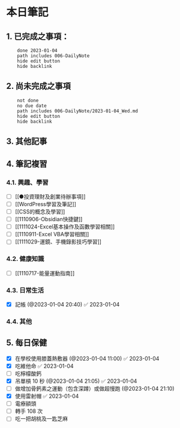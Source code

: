 # 本日筆記




## 1. 已完成之事項：
```tasks
	done 2023-01-04
	path includes 006-DailyNote
	hide edit button 
	hide backlink
```

## 2. 尚未完成之事項
```tasks
	not done
	no due date
	path includes 006-DailyNote/2023-01-04_Wed.md
	hide edit button 
	hide backlink
```

## 3. 其他記事

## 4. 筆記複習
### 4.1. 興趣、學習
- [ ] [[●投資理財及創業待辦事項]]
- [ ] [[WordPress學習及筆記]]
- [ ] [[CSS的概念及學習]]
- [ ] [[1110906-Obsidian快捷鍵]]
- [ ] [[1111024-Excel基本操作及函數學習相關]]
- [ ] [[1110911-Excel VBA學習相關]]
- [ ] [[1111029-運鏡、手機錄影技巧學習]]

### 4.2. 健康知識
- [ ] [[1110717-能量運動指南]]

### 4.3. 日常生活
- [x] 記帳 (@2023-01-04 20:40) ✅ 2023-01-04

### 4.4. 其他

## 5. 每日保健
- [x] 在學校使用膝蓋熱敷器 (@2023-01-04 11:00) ✅ 2023-01-04
- [x] 吃維他命 ✅ 2023-01-04
- [ ] 吃檸檬酸鈣
- [x] 吊單槓 10 秒 (@2023-01-04 21:05) ✅ 2023-01-04
- [ ] 做增加骨鈣素之運動（包含深蹲）或做超慢跑 (@2023-01-04 21:10)
- [x] 使用雷射帽 ✅ 2023-01-04
- [ ] 電療額頭
- [ ] 轉手 108 次
- [ ] 吃一把胡桃及一匙芝麻